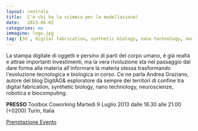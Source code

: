 ```yaml
---
layout: centrale
title:  C'è chi ha la scimmia per la modellazione!
date:   2013-06-02
categories: no
immagine: logo.jpg
tag: [3d , digital fabrication, synthetic biology, nano technology, neuroscienze, robotica, biocomputing]
---
```

La stampa digitale di oggetti e persino di parti del corpo umano, è già realtà e attrae importanti investimenti, ma la vera rivoluzione sta nel passaggio dal dare forma alla materia all'informare la materia stessa trasformando l'evoluzione tecnologica e biologica in corso. Ce ne parla Andrea Graziano, autore del blog DigitAG& esploratore da sempre dei territori di confine tra digital fabrication, synthetic biology, nano technology, neuroscienze, robotica e biocomputing.

**PRESSO**
Toolbox Coworking
Martedì 9 Luglio 2013 dalle 18.30 alle 21.00 (+0200)
Turin, Italia

[Prenotazione Evento](http://designtherevolution.eventbrite.it/)
